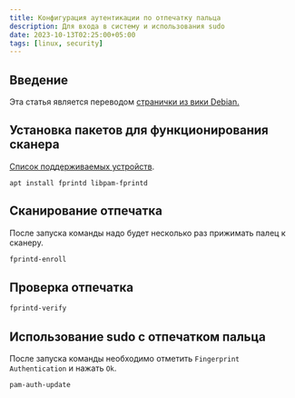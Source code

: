 ```yaml
---
title: Конфигурация аутентикации по отпечатку пальца
description: Для входа в систему и использования sudo
date: 2023-10-13T02:25:00+05:00
tags: [linux, security]
---
```

## Введение
Эта статья является переводом [странички из вики Debian.](https://wiki.debian.org/SecurityManagement/fingerprint%20authentication)

## Установка пакетов для функционирования сканера
[Список поддерживаемых устройств](https://fprint.freedesktop.org/supported-devices.html).
```shell
apt install fprintd libpam-fprintd
```

## Сканирование отпечатка
После запуска команды надо будет несколько раз прижимать палец к сканеру.
```bash
fprintd-enroll
```

## Проверка отпечатка
```bash
fprintd-verify
```

## Использование sudo с отпечатком пальца
После запуска команды необходимо отметить `Fingerprint Authentication` и нажать `Ok`. 
```shell
pam-auth-update
```
